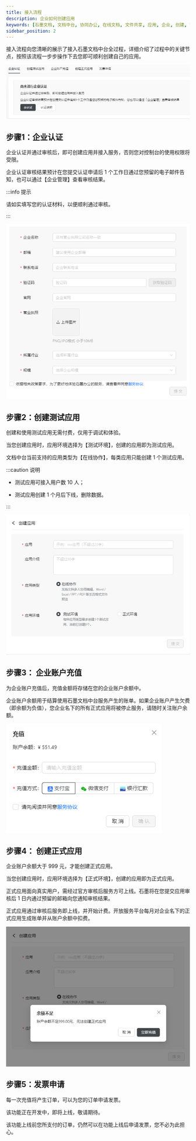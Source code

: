 ```yaml
---
title: 接入流程
description: 企业如何创建应用
keywords: [石墨文档, 文档中台, 协同办公, 在线文档, 文件共享, 应用, 企业, 创建, 审核, 账户]
sidebar_position: 2
---
```

接入流程向您清晰的展示了接入石墨文档中台全过程，详细介绍了过程中的关键节点，按照该流程一步步操作下去您即可顺利创建自己的应用。

![enterprise-certification](./../image/enterprise-certification.png)


## 步骤1：企业认证

企业认证并通过审核后，即可创建应用并接入服务，否则您对控制台的使用权限将受限。

企业认证审核结果预计在您提交认证申请后 1 个工作日通过您预留的电子邮件告知，也可以通过【企业管理】查看审核结果。

:::info 提示

请如实填写您的认证材料，以便顺利通过审核。

:::

![enterprise-certification2](./../image/enterprise-certification2.png)


## 步骤2：创建测试应用

创建和使用测试应用无需付费，仅用于调试和体验。

当您创建应用时，应用环境选择为【测试环境】，创建的应用即为测试应用。

文档中台当前支持的应用类型为【在线协作】，每类应用只能创建 1 个测试应用。

:::caution 说明

- 测试应用可接入用户数 10 人；

- 测试应用创建 1 个月后下线，删除数据。

:::


![create-app1](./../image/create-app1.png)


## 步骤3： 企业账户充值

为企业账户充值后，充值金额将存储在您的企业账户余额中。

企业账户余额用于结算使用石墨文档中台服务产生的账单。如果企业账户产生欠费（即余额为负值），您企业名下的所有正式应用将被停止服务，请随时关注账户余额。

![charge](./../image/charge.png)


## 步骤4： 创建正式应用

企业账户余额大于 999 元，才能创建正式应用。

当您创建应用时，应用环境选择为【正式环境】，创建的应用即为正式应用。

正式应用面向真实用户，需经过官方审核后服务方可上线。石墨将在您提交应用审核后 1 日内通过预留的邮箱向您通知审核结果。

正式应用通过审核后服务即上线，并开始计费。开放服务平台每月对企业名下的正式应用生成账单并从账户余额中扣费。

![create-app2](./../image/create-app2.png)


## 步骤5：发票申请

每一次充值将产生订单，可以为您的订单申请发票。

该功能正在开发中，即将上线，敬请期待。

该功能上线前您所支付的订单，仍然可以在功能上线后申请发票，您不必为此担心。

